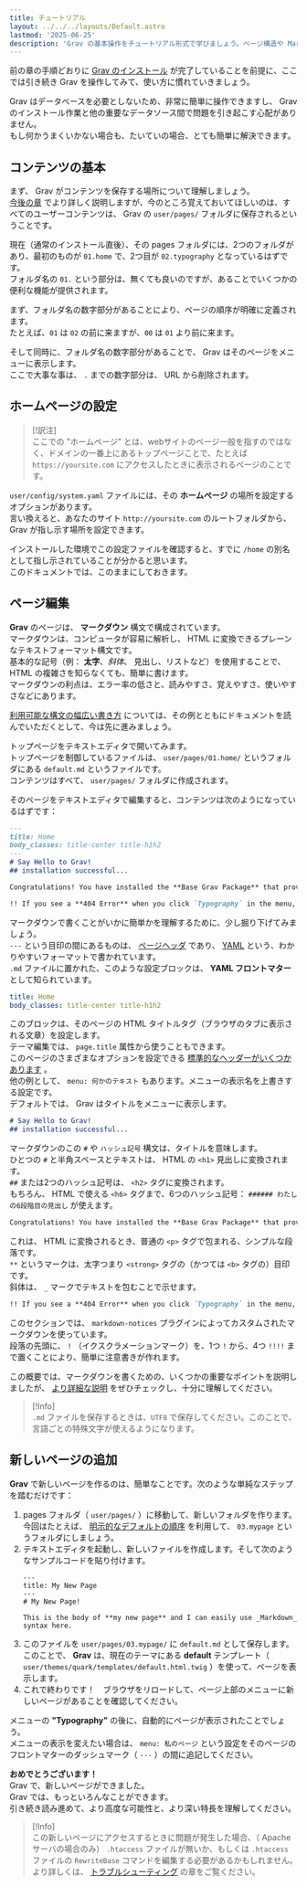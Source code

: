 ```yaml
---
title: チュートリアル
layout: ../../../layouts/Default.astro
lastmod: '2025-06-25'
description: 'Grav の基本操作をチュートリアル形式で学びましょう。ページ構造や Markdown によるコンテンツ作成を解説します。'
---
```


前の章の手順どおりに [Grav のインストール](../03.installation/) が完了していることを前提に、ここでは引き続き Grav を操作してみて、使い方に慣れていきましょう。

Grav はデータベースを必要としないため、非常に簡単に操作できますし、 Grav のインストール作業と他の重要なデータソース間で問題を引き起こす心配がありません。  
もし何かうまくいかない場合も、たいていの場合、とても簡単に解決できます。

<h2 id="content-basics">コンテンツの基本</h2>

まず、 Grav がコンテンツを保存する場所について理解しましょう。  
[今後の章](../06.folder-structure/) でより詳しく説明しますが、今のところ覚えておいてほしいのは、すべてのユーザーコンテンツは、 Grav の `user/pages/` フォルダに保存されるということです。

現在（通常のインストール直後）、その pages フォルダには、2つのフォルダがあり、最初のものが `01.home` で、2つ目が `02.typography` となっているはずです。  
フォルダ名の `01.` という部分は、無くても良いのですが、あることでいくつかの便利な機能が提供されます。

まず、フォルダ名の数字部分があることにより、ページの順序が明確に定義されます。  
たとえば、`01` は `02` の前に来ますが、`00` は `01` より前に来ます。

そして同時に、フォルダ名の数字部分があることで、 Grav はそのページをメニューに表示します。  
ここで大事な事は、 `.` までの数字部分は、 URL から削除されます。

<h2 id="home-page-configuration">ホームページの設定</h2>

> [!訳注]  
> ここでの "ホームページ" とは、webサイトのページ一般を指すのではなく、ドメインの一番上にあるトップページことで、たとえば `https://yoursite.com` にアクセスしたときに表示されるページのことです。

`user/config/system.yaml` ファイルには、その **ホームページ** の場所を設定するオプションがあります。  
言い換えると、あなたのサイト `http://yoursite.com` のルートフォルダから、 Grav が指し示す場所を設定できます。

インストールした環境でこの設定ファイルを確認すると、すでに `/home` の別名として指し示されていることが分かると思います。  
このドキュメントでは、このままにしておきます。

<h2 id="page-editing">ページ編集</h2>

**Grav** のページは、 **マークダウン** 構文で構成されています。  
マークダウンは、コンピュータが容易に解析し、 HTML に変換できるプレーンなテキストフォーマット構文です。  
基本的な記号（例： **太字**、_斜体_、 見出し、リストなど）を使用することで、 HTML の複雑さを知らなくても、簡単に書けます。  
マークダウンの利点は、エラー率の低さと、読みやすさ、覚えやすさ、使いやすさなどにあります。

[利用可能な構文の幅広い書き方](../../02.content/04.markdown/) については、その例とともにドキュメントを読んでいただくとして、今は先に進みましょう。

トップページをテキストエディタで開いてみます。  
トップページを制御しているファイルは、 `user/pages/01.home/` というフォルダにある `default.md` というファイルです。  
コンテンツはすべて、 `user/pages/` フォルダに作成されます。

そのページをテキストエディタで編集すると、コンテンツは次のようになっているはずです：

```markdown
---
title: Home
body_classes: title-center title-h1h2
---
# Say Hello to Grav!
## installation successful...

Congratulations! You have installed the **Base Grav Package** that provides a **simple page** and the default **Quark** theme to get you started.

!! If you see a **404 Error** when you click `Typography` in the menu, please refer to the [troubleshooting guide](https://learn.getgrav.org/troubleshooting/page-not-found).
```

マークダウンで書くことがいかに簡単かを理解するために、少し掘り下げてみましょう。  
`---` という目印の間にあるものは、 [ページヘッダ](../../02.content/02.headers/) であり、 [YAML](../../08.advanced/11.yaml/) という、わかりやすいフォーマットで書かれています。  
`.md` ファイルに置かれた、このような設定ブロックは、 **YAML フロントマター** として知られています。

```yaml
title: Home
body_classes: title-center title-h1h2
```

このブロックは、そのページの HTML タイトルタグ（ブラウザのタブに表示される文章）を設定します。  
テーマ編集では、 `page.title` 属性から使うこともできます。  
このページのさまざまなオプションを設定できる [標準的なヘッダーがいくつかあります](../../02.content/02.headers/) 。  
他の例として、 `menu: 何かのテキスト` もあります。メニューの表示名を上書きする設定です。  
デフォルトでは、 Grav はタイトルをメニューに表示します。

```markdown
# Say Hello to Grav!
## installation successful...
```

マークダウンのこの `#` や `ハッシュ記号` 構文は、タイトルを意味します。  
ひとつの `#` と半角スペースとテキストは、 HTML の `<h1>` 見出しに変換されます。  
`##` または2つのハッシュ記号は、 `<h2>` タグに変換されます。  
もちろん、 HTML で使える `<h6>` タグまで、6つのハッシュ記号： `###### わたしの6段階目の見出し` が使えます。

```markdown
Congratulations! You have installed the **Base Grav Package** that provides a **simple page** and the default **Quark** theme to get you started.
```

これは、 HTML に変換されるとき、普通の `<p>` タグで包まれる、シンプルな段落です。  
`**` というマークは、太字つまり `<strong>` タグの（かつては `<b>` タグの）目印です。  
斜体は、 `_` マークでテキストを包むことで示せます。

```markdown
!! If you see a **404 Error** when you click `Typography` in the menu, please refer to the [troubleshooting guide](https://learn.getgrav.org/troubleshooting/page-not-found).
```

このセクションでは、 `markdown-notices` プラグインによってカスタムされたマークダウンを使っています。  
段落の先頭に、 `!` （イクスクラメーションマーク）を、1つ `!` から、4つ `!!!!` まで置くことにより、簡単に注意書きが作れます。

この概要では、マークダウンを書くための、いくつかの重要なポイントを説明しましたが、 [より詳細な説明](../../02.content/04.markdown/) をぜひチェックし、十分に理解してください。

> [!Info]  
> `.md` ファイルを保存するときは、`UTF8` で保存してください。このことで、言語ごとの特殊文字が使えるようになります。

<h2 id="adding-a-new-page">新しいページの追加</h2>

**Grav** で新しいページを作るのは、簡単なことです。次のような単純なステップを踏むだけです：

1. pages フォルダ（ `user/pages/` ）に移動して、新しいフォルダを作ります。今回はたとえば、 [明示的なデフォルトの順序](../../02.content/01.content-pages/) を利用して、 `03.mypage` というフォルダにしましょう。
2. テキストエディタを起動し、新しいファイルを作成します。そして次のようなサンプルコードを貼り付けます。
   ```
   ---
   title: My New Page
   ---
   # My New Page!
   
   This is the body of **my new page** and I can easily use _Markdown_ syntax here.
   ```
3. このファイルを `user/pages/03.mypage/` に `default.md` として保存します。このことで、 **Grav** は、現在のテーマにある **default** テンプレート（ `user/themes/quark/templates/default.html.twig` ）を使って、ページを表示します。
4. これで終わりです！　ブラウザをリロードして、ページ上部のメニューに新しいページがあることを確認してください。

メニューの **"Typography"** の後に、自動的にページが表示されたことでしょう。  
メニューの表示を変えたい場合は、 `menu: 私のページ` という設定をそのページのフロントマターのダッシュマーク（ `---` ）の間に追記してください。

**おめでとうございます！**  
Grav で、新しいページができました。  
Grav では、もっといろんなことができます。  
引き続き読み進めて、より高度な可能性と、より深い特長を理解してください。

> [!Info]  
> この新しいページにアクセスするときに問題が発生した場合、（ Apache サーバの場合のみ） `.htaccess` ファイルが無いか、もしくは `.htaccess` ファイルの `RewriteBase` コマンドを編集する必要があるかもしれません。より詳しくは、 [トラブルシューティング](../../11.troubleshooting/) の章をご覧ください。

